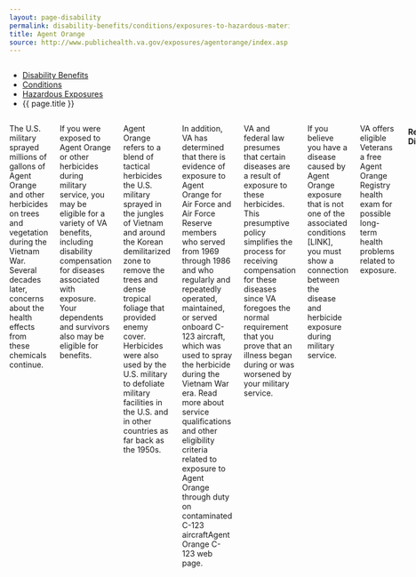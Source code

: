 ```yaml
---
layout: page-disability
permalink: disability-benefits/conditions/exposures-to-hazardous-materials/agent-orange/backup.html
title: Agent Orange
source: http://www.publichealth.va.gov/exposures/agentorange/index.asp
---
```


<div class="splash" markdown="0">
<div class="row" markdown="0">
<div class="small-12 columns" markdown="0">

<ul class="breadcrumbs" role="menubar" aria-label="Primary">
<li class="parent"><a href="{{ site.url }}/disability-benefits/">Disability Benefits</a></li>
<li class="parent"><a href="{{ site.url }}/disability-benefits/conditions/">Conditions</a></li>
<li class="parent"><a href="{{ site.url }}/disability-benefits/conditions/exposures-to-hazardous-materials/">Hazardous Exposures</a></li>
<li class="active">{{ page.title }}</li>
</ul>

</div>
</div>
</div>

<div class="main" role="main" markdown="0">

<div class="section one" markdown="0">
<div class="primary" markdown="0">
<div class="row" markdown="0">
<div class="small-12 columns" markdown="1">

The U.S. military sprayed millions of gallons of Agent Orange and other herbicides on trees and vegetation during the Vietnam War. Several decades later, concerns about the health effects from these chemicals continue.

If you were exposed to Agent Orange or other herbicides during military service, you may be eligible for a variety of VA benefits, including disability compensation for diseases associated with exposure. Your dependents and survivors also may be eligible for benefits.

Agent Orange refers to a blend of tactical herbicides the U.S. military sprayed in the jungles of Vietnam and around the Korean demilitarized zone to remove the trees and dense tropical foliage that provided enemy cover. Herbicides were also used by the U.S. military to defoliate military facilities in the U.S. and in other countries as far back as the 1950s.

In addition, VA has determined that there is evidence of exposure to Agent Orange for Air Force and Air Force Reserve members who served from 1969 through 1986 and who regularly and repeatedly operated, maintained, or served onboard C-123 aircraft, which was used to spray the herbicide during the Vietnam War era. Read more about service qualifications and other eligibility criteria related to exposure to Agent Orange through duty on contaminated C-123 aircraftAgent Orange C-123 web page.

VA and federal law presumes that certain diseases are a result of exposure to these herbicides. This presumptive policy simplifies the process for receiving compensation for these diseases since VA foregoes the normal requirement that you prove that an illness began during or was worsened by your military service.

If you believe you have a disease caused by Agent Orange exposure that is not one of the associated conditions [LINK], you must show a connection between the disease and herbicide exposure during military service.

VA offers eligible Veterans a free Agent Orange Registry health exam for possible long-term health problems related to exposure.

#### Related Diseases

- Veterans' Diseases
- Birth Defects in Children of Vietnam and Korea Veterans

#### Exposure Locations

- Vietnam
- Korean Demilitarized Zone
- C-123 Airplanes
- Thailand Military Bases
- U.S. Navy and Coast Guard Ships in Vietnam [LINK]
- Waters in the Vicinity of Vietnam [LINK]
- Test and Storage Areas Outside of Vietnam [LINK]

#### Provider Resources

- Diagnosis and Treatment
- Patient Education
- Research Studies

#### Research Studies

Learn about Agent Orange‒related research studies »
Publications and Reports

Use these resources and media materials on Agent Orange and Veterans »
See more: http://www.publichealth.va.gov/exposures/agentorange/index.asp#sthash.vJrCf3sN.dpuf

[Source]()


#### Agent Orange and C-123 Aircraft

Air Force Reservists who worked on C-123 aircraft between 1972 and 1982 may have been exposed to Agent Orange. Learn more »
The U.S. military sprayed millions of gallons of Agent Orange and other herbicides on trees and vegetation during the Vietnam War. Several decades later, concerns about the health effects from these chemicals continue.
VA offers eligible Veterans a free Agent Orange Registry health exam for possible long-term health problems related to exposure.

#### Related Diseases

- Veterans' Diseases
- Birth Defects in Children of Vietnam and Korea Veterans

#### Benefits

- Benefits Overview
- Registry Exam
- Health Care

#### Exposure Locations

- Vietnam
- Korean Demilitarized Zone
- C-123 Airplanes

More Locations »

#### Provider Resources

- Diagnosis & Treatment
- Patient Education
- Research Studies

#### Research Studies

Find out about Agent Orange-related research studies »

#### Publications & Reports

Use these resources and media materials on Agent Orange and Veterans »

- See more at: http://www.publichealth.va.gov/exposures/agentorange/index.asp#sthash.vJrCf3sN.dpuf

-----------------------------------------------

#### Blue Water Veterans and Agent Orange Exposure

If you served on a Navy ship off the coast of Vietnam and at any time came ashore or served on the inland waterways anytime between January 9, 1962, and May 7, 1975, VA presumes that you were exposed to Agent Orange or other herbicides. If this is the case, you may claim a service-connection for diseases related to Agent Orange exposure, and you may be eligible for an Agent Orange Registry health exam. In addition, you and your dependents and survivors may be eligible for health care and disability compensation.

To service-connect your disability under this situation, your military record must show that you were aboard one of the U.S. Navy and Coast Guard ships that operated in Vietnam.  

If you did not go ashore in Vietnam or serve aboard ships that operated on the inland waterways of Vietnam anytime between January 9, 1962, and May 7, 1975, you must show that you were exposed to herbicides during military service in order to receive disability compensation for diseases related to Agent Orange exposure. These claims are decided on a case-by-case basis.

Exception: If you are a Blue Water Veteran with non-Hodgkin's lymphoma, you may be granted service-connection without showing inland waterway service or that you went ashore in Vietnam. This is because VA also recognizes non-Hodgkin's lymphoma as related to service in Vietnam or the offshore waters of Vietnam during the Vietnam Era.

##### Need help determining exposure?

VA can help you determine Agent Orange exposure or qualifying service in Vietnam after you file a claim for compensation benefits.
[See more on this topic](http://www.publichealth.va.gov/exposures/agentorange/locations/blue-water-veterans.asp#sthash.Srfgf1kO.dpuf)

-----------------------------------------------

#### Veterans Exposed to Agent Orange through Duty on Contaminated C-123 Aircraft

If you worked on operated C-123s that were employed in Vietnam as part of Operation Ranch Hand, or regularly operated, maintained, or served on a contaminated C-123 from 1969 through 1986, and have a condition that is linked to herbicide exposure, including Agent Orange (LINK this), you may be eligible for disability compensation.

##### Active-Duty Eligibility Conditions

If you meet all of the following criteria, you may be eligible for benefits:

- You served in a regular Air Force unit location where a contaminated C-123 was assigned
- You had regular and repeated contact with C-123 aircraft through flight, ground, or medical duties
- You have an Agent Orange‒related disability

See the list of affected military units, Air Force specialty codes, and dates of service for Air Force Veterans who may have been exposed to Agent Orange.

##### Reservist Eligibility Conditions

If you have an Agent Orange‒related disability and were assigned to flight, ground, or medical crew duties at any of the following locations, you may be eligible for benefits:

- Lockbourne/Rickenbacker Air Force Base in Ohio (906th and 907th Tactical Air Groups or 355th and 356th Tactical Airlift Squadrons)
- Westover Air Force Base in Massachusetts (731st Tactical Air Squadron and 74th Aeromedical Evacuation Squadron) or Pittsburgh, Pennsylvania
- International Airport (758th Airlift Squadron)

VA presumes that your Agent Orange condition had its onset during your Reserve training.

See the list of affected military units, Air Force specialty codes, and dates of service for Air Force Reserve personnel who may have been exposed to Agent Orange.

##### How to Apply

To file a claim online, use eBenefits at https://www.ebenefits.va.gov. After you select a disability in eBenefits, make sure you type C-123 next to the disability in the text box. If you have any of the following material, upload it with your online application:
- Discharge, separation papers (DD214 or equivalent)
- USAF Form 2096 (unit where assigned at the time of the training action)
- USAF Form 5 (aircraft flight duties)
- USAF Form 781 (aircraft maintenance duties)
- Dependency records (marriage certificate and children's birth certificates)
- 	Medical evidence (doctor and hospital reports)

If you choose to file by mail using VA Form 21-526EZ, make sure you include each C-123 related disability in Section I, Block 11 on the form, and submit any of the material noted above (if you have it) with your paper claim. Claims can be mailed to the following address (or faxed to 608-373-6694):
Department of Veterans Affairs
Claims Intake Center
Attention: C123 Claims
PO Box 5088
Janesville, WI 53547-5088

For specific benefit questions related to herbicide exposure on C-123s, individuals may call VA’s Special C-123 Hotline at 1-800-749-8387, or e-mail the St. Paul Regional Benefit Office at [VSCC123.VAVBASPL@va.gov](mailto:VSCC123.VAVBASPL@va.gov).

See our fact sheet on C-123 aircraft and Agent Orange exposure

-------------------------------------------------------------------------------

#### Veterans Exposed to Agent Orange through Duty on Contaminated C-123 Aircraft

In response to the Institute of Medicine’s report on Post-Vietnam Dioxin Exposure in Agent Orange-Contaminated C-123 Aircraft from the National Academy of Sciences, we have determined there is evidence of exposure to Agent Orange for Airmen who worked on C-123s that were used in Vietnam as part of Operation Ranch Hand. Specifically, we have determined there is sufficient evidence that Air Force and Air Force Reserve members who served during the period 1969 through 1986 and regularly and repeatedly operated, maintained, or served onboard C-123 aircraft (known to have been used to spray an herbicide agent during the Vietnam era) were exposed to Agent Orange.

We encourage eligible Air Force and/or Air Force Reserve personnel who meet certain service qualifications, and have any of the medical conditions determined by VA to be related to exposure to Agent Orange, to apply for benefits.

##### Active Duty Qualifications

If you meet all of the following criteria, you should apply for benefits.

- You served in a regular Air Force unit location where a contaminated C-123 was assigned.
- You had regular and repeated contact with C-123 aircraft through flight, ground, or medical duties.
- You have an Agent Orange-related disability.

See the list of affected military units, Air Force specialty codes, and dates of service for Air Force Veterans who may have been exposed to Agent Orange.

##### Reservists Qualifications

If you have an Agent Orange related disability and you were assigned to flight, ground, or medical crew duties at any of the following locations, you should apply for benefits.

- Lockbourne/Rickenbacker Air Force Base in Ohio (906th and 907th Tactical Air Groups or 355th and 356th Tactical Airlift Squadron).
- Westover Air Force Base in Massachusetts (731st Tactical Air Squadron and 74th Aeromedical Evacuation Squadron) or Pittsburgh, Pennsylvania.
- International Airport (758th Airlift Squadron).

We will presume that your Agent Orange condition had its onset during your Reserve training.

See the list of affected military units, Air Force specialty codes, and dates of service for Air Force Reserve personnel who may have been exposed to Agent Orange.

##### How to Apply

To file a claim electronically, use eBenefits at [https://www.ebenefits.va.gov](https://www.ebenefits.va.gov). After you select a disability in eBenefits when applying online, make sure you annotate C-123 next to the disability in the text box. If you have any of the following material, upload it with your online application:

- Discharge, separation papers, (DD214 or equivalent)
- USAF Form 2096 (unit where assigned at the time of the training action)
- USAF Form 5 (aircraft flight duties)
- USAF Form 781 (aircraft maintenance duties)
- Dependency records (marriage & children's birth certificates)
- Medical evidence (doctor & hospital reports)

If you choose to file by mail using VA Form 21-526EZ make sure you annotate each C-123 related disability inSection I, Block 11 on the form, and submit any of the material noted above (if you have it) with your paper claim. Claims can be mailed to the following address (or faxed to 608-373-6694):

</div>
</div>
</div>

</div>

</div>
